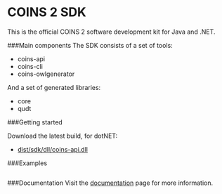 # COINS 2 SDK
This is the official COINS 2 software development kit for Java and .NET.

###Main components
The SDK consists of a set of tools:
* coins-api
* coins-cli
* coins-owlgenerator

And a set of generated libraries:
* core
* qudt

###Getting started

Download the latest build, for dotNET:
* [dist/sdk/dll/coins-api.dll](/dist/sdk/dll/coins-api.dll?raw=true)

###Examples
```java
```

###Documentation
Visit the [documentation](https://github.com/sysunite/coins-2-sdk/wiki) page for more information.

